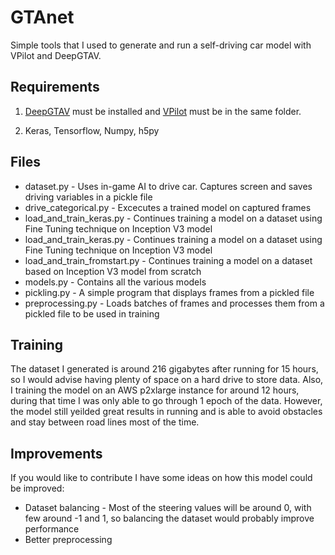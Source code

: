 
# GTAnet
Simple tools that I used to generate and run a self-driving car model with VPilot and DeepGTAV.

## Requirements
1. [DeepGTAV](https://github.com/ai-tor/DeepGTAV) must be installed and [VPilot](https://github.com/cpgeier/VPilot) must be in the same folder.

2. Keras, Tensorflow, Numpy, h5py

## Files

- dataset.py - Uses in-game AI to drive car. Captures screen and saves driving variables in a pickle file
- drive_categorical.py - Excecutes a trained model on captured frames
- load_and_train_keras.py - Continues training a model on a dataset using Fine Tuning technique on Inception V3 model
- load_and_train_keras.py - Continues training a model on a dataset using Fine Tuning technique on Inception V3 model
- load_and_train_fromstart.py - Continues training a model on a dataset based on Inception V3 model from scratch
- models.py - Contains all the various models
- pickling.py - A simple program that displays frames from a pickled file
- preprocessing.py - Loads batches of frames and processes them from a pickled file to be used in training


## Training

The dataset I generated is around 216 gigabytes after running for 15 hours, so I would advise having plenty of space on a hard drive to store data. Also, I training the model on an AWS p2xlarge instance for around 12 hours, during that time I was only able to go through 1 epoch of the data. However, the model still yeilded great results in running and is able to avoid obstacles and stay between road lines most of the time.

## Improvements

If you would like to contribute I have some ideas on how this model could be improved:

- Dataset balancing - Most of the steering values will be around 0, with few around -1 and 1, so balancing the dataset would probably improve performance
- Better preprocessing
